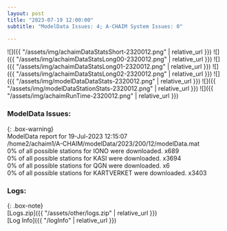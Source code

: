 ```yaml
---
layout: post
title: "2023-07-19 12:00:00"
subtitle: "ModelData Issues: 4; A-CHAIM System Issues: 0"

---
```


![]({{ "/assets/img/achaimDataStatsShort-2320012.png" | relative_url }})
![]({{ "/assets/img/achaimDataStatsLong00-2320012.png" | relative_url }})
![]({{ "/assets/img/achaimDataStatsLong01-2320012.png" | relative_url }})
![]({{ "/assets/img/achaimDataStatsLong02-2320012.png" | relative_url }})
![]({{ "/assets/img/modelDataDataStats-2320012.png" | relative_url }})
![]({{ "/assets/img/modelDataStationStats-2320012.png" | relative_url }})
![]({{ "/assets/img/achaimRunTime-2320012.png" | relative_url }})


### ModelData Issues:  
  
{: .box-warning}  
 ModelData report for 19-Jul-2023 12:15:07   
 /home2/achaim1/A-CHAIM/modelData/2023/200/12/modelData.mat   
 0% of all possible stations for IONO were downloaded. x689   
 0% of all possible stations for KASI were downloaded. x3694   
 0% of all possible stations for QGN were downloaded. x6   
 0% of all possible stations for KARTVERKET were downloaded. x3403   
  


### Logs:  
  
{: .box-note}  
[Logs.zip]({{ "/assets/other/logs.zip" | relative_url }})  
[Log Info]({{ "/logInfo" | relative_url }})  
